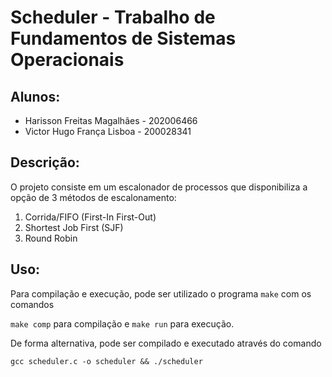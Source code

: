 # Scheduler - Trabalho de Fundamentos de Sistemas Operacionais
## Alunos:
- Harisson Freitas Magalhães - 202006466
- Victor Hugo França Lisboa - 200028341

## Descrição:
O projeto consiste em um escalonador de processos que disponibiliza a opção de 3 métodos de escalonamento:
1. Corrida/FIFO (First-In First-Out)
2. Shortest Job First (SJF)
3. Round Robin

## Uso:
Para compilação e execução, pode ser utilizado o programa `make` com os comandos 

`make comp` para compilação e
`make run` para execução.

De forma alternativa, pode ser compilado e executado através do comando

`gcc scheduler.c -o scheduler && ./scheduler`
